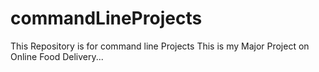 # commandLineProjects
This Repository is for command line Projects
This is my Major Project on Online Food Delivery...
